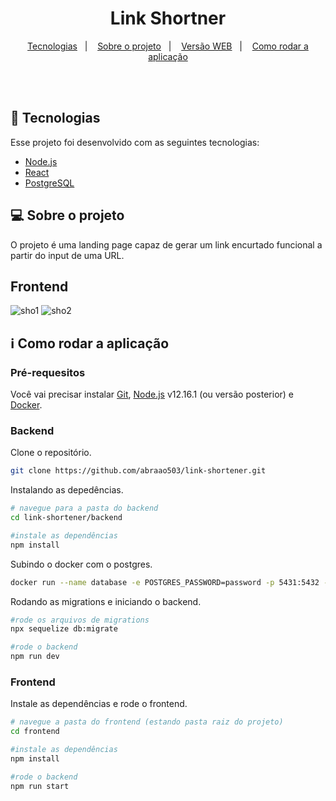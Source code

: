 <h1 align="center">
   Link Shortner
</h1>

<p align="center">
  <a href="#space_invader-tecnologias">Tecnologias</a>&nbsp;&nbsp;&nbsp;|&nbsp;&nbsp;&nbsp;
  <a href="#computer-sobre-o-projeto">Sobre o projeto</a>&nbsp;&nbsp;&nbsp;|&nbsp;&nbsp;&nbsp;
  <a href="#versão-web">Versão WEB</a>&nbsp;&nbsp;&nbsp;|&nbsp;&nbsp;&nbsp;
  <a href="#information_source-como-rodar-a-aplicação">Como rodar a aplicação</a>
</p>
<br><br>

## :space_invader: Tecnologias

Esse projeto foi desenvolvido com as seguintes tecnologias:

- [Node.js](https://nodejs.org/en/)
- [React](https://reactjs.org)
- [PostgreSQL](https://www.postgresql.org/)

## :computer: Sobre o projeto

O projeto é uma landing page capaz de gerar um link encurtado funcional a partir do input de uma URL.

## Frontend

![sho1](https://user-images.githubusercontent.com/51488383/93528792-e2e5ff80-f908-11ea-8977-eef27da750e8.png)
![sho2](https://user-images.githubusercontent.com/51488383/93528798-e5485980-f908-11ea-9809-f1fcf35635a0.png)

## :information_source: Como rodar a aplicação

### Pré-requesitos
Você vai precisar instalar [Git](https://git-scm.com), [Node.js](https://nodejs.org/) v12.16.1 (ou versão posterior) e [Docker](https://docs.docker.com/get-docker/). 

### Backend
Clone o repositório. 
```bash
git clone https://github.com/abraao503/link-shortener.git

```

Instalando as depedências.
```bash
# navegue para a pasta do backend
cd link-shortener/backend

#instale as dependências
npm install

```

Subindo o docker com o postgres.
```bash
docker run --name database -e POSTGRES_PASSWORD=password -p 5431:5432 -d postgres

```

Rodando as migrations e iniciando o backend.
```bash
#rode os arquivos de migrations
npx sequelize db:migrate

#rode o backend
npm run dev

```

### Frontend
Instale as dependências e rode o frontend. 
```bash
# navegue a pasta do frontend (estando pasta raiz do projeto)
cd frontend

#instale as dependências
npm install

#rode o backend
npm run start
```
